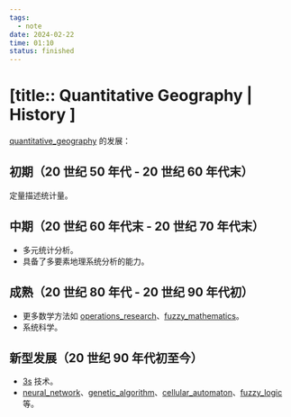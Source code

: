 ```yaml
---
tags:
  - note
date: 2024-02-22
time: 01:10
status: finished
---
```


# [title:: Quantitative Geography | History ]

[quantitative_geography](quantitative_geography.md) 的发展：

## 初期（20 世纪 50 年代 - 20 世纪 60 年代末）

定量描述统计量。

## 中期（20 世纪 60 年代末 - 20 世纪 70 年代末）

- 多元统计分析。
- 具备了多要素地理系统分析的能力。

## 成熟（20 世纪 80 年代 - 20 世纪 90 年代初）

- 更多数学方法如 [operations_research](operation_research.md)、[fuzzy_mathematics](fuzzy_mathematics.md)。
- 系统科学。

## 新型发展（20 世纪 90 年代初至今）

- [3s](3s.md) 技术。
- [neural_network](neural_network.md)、[genetic_algorithm](genetic_algorithm.md)、[cellular_automaton](cellular_automaton.md)、[fuzzy_logic](fuzzy_logic) 等。
